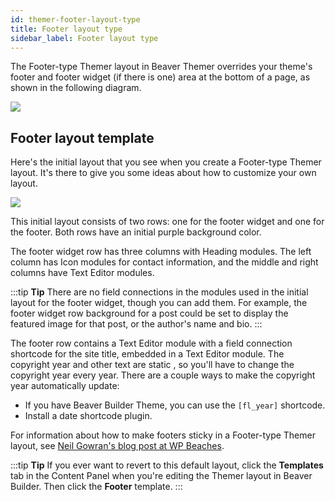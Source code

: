 ```yaml
---
id: themer-footer-layout-type
title: Footer layout type
sidebar_label: Footer layout type
---
```


The Footer-type Themer layout in Beaver Themer overrides your theme's footer and footer widget (if there is one) area at the bottom of a page, as shown in the following diagram.

![](/img/themer-footer-layout-type-1abdc414.png)

## Footer layout template

Here's the initial layout that you see when you create a Footer-type Themer layout. It's there to give you some ideas about how to customize your own layout.

![](/img/themer-footer-layout-type-ab34b79a.png)

This initial layout consists of two rows: one for the footer widget and one for the footer. Both rows have an initial purple background color.

The footer widget row has three columns with Heading modules. The left column has Icon modules for contact information, and the middle and right columns have Text Editor modules.

:::tip **Tip**
There are no field connections in the modules used in the initial layout for the footer widget, though you can add them. For example, the footer widget row background for a post could be set to display the featured image for that post, or the author's name and bio.
:::

The footer row contains a Text Editor module with a field connection shortcode for the site title, embedded in a Text Editor module. The copyright year and other text are static , so you'll have to change the copyright year every year. There are a couple ways to make the copyright year automatically update:

* If you have Beaver Builder Theme, you can use the `[fl_year]` shortcode. 
* Install a date shortcode plugin.

For information about how to make footers sticky in a Footer-type Themer layout, see [Neil Gowran's blog post at WP Beaches](https://wpbeaches.com/adding-a-sticky-footer-to-beaver-builder-theme-with-flexbox/).

:::tip **Tip**
If you ever want to revert to this default layout, click the **Templates** tab in the Content Panel when you're editing the Themer layout in Beaver Builder. Then click the **Footer** template.
:::
